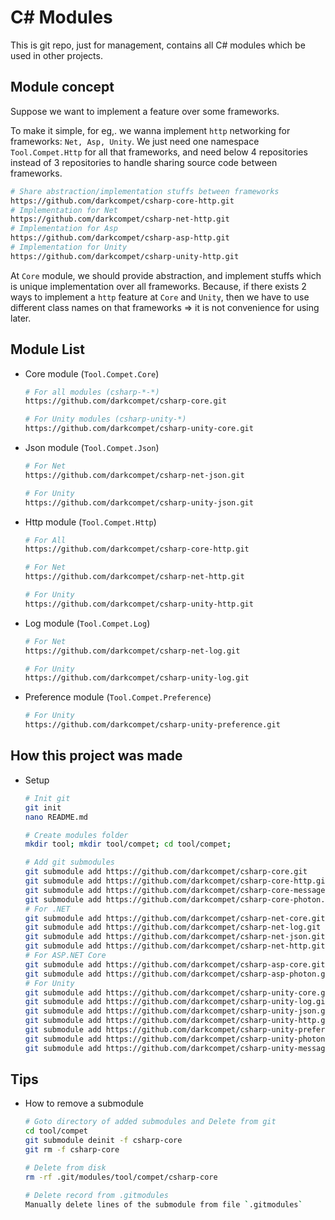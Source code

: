 # C# Modules

This is git repo, just for management, contains all C# modules which be used in other projects.


## Module concept

Suppose we want to implement a feature over some frameworks.

To make it simple, for eg,. we wanna implement `http` networking for frameworks: `Net, Asp, Unity`.
We just need one namespace `Tool.Compet.Http` for all that frameworks, and need below 4 repositories
instead of 3 repositories to handle sharing source code between frameworks.

```bash
# Share abstraction/implementation stuffs between frameworks
https://github.com/darkcompet/csharp-core-http.git
# Implementation for Net
https://github.com/darkcompet/csharp-net-http.git
# Implementation for Asp
https://github.com/darkcompet/csharp-asp-http.git
# Implementation for Unity
https://github.com/darkcompet/csharp-unity-http.git
```

At `Core` module, we should provide abstraction, and implement stuffs which is unique implementation
over all frameworks.
Because, if there exists 2 ways to implement a `http` feature at `Core` and `Unity`, then we have to use
different class names on that frameworks => it is not convenience for using later.


## Module List

- Core module (`Tool.Compet.Core`)
	
	```bash
	# For all modules (csharp-*-*)
	https://github.com/darkcompet/csharp-core.git
	
	# For Unity modules (csharp-unity-*)
	https://github.com/darkcompet/csharp-unity-core.git
	```

- Json module (`Tool.Compet.Json`)

	```bash
	# For Net
	https://github.com/darkcompet/csharp-net-json.git
	
	# For Unity
	https://github.com/darkcompet/csharp-unity-json.git
	```

- Http module (`Tool.Compet.Http`)

	```bash
	# For All
	https://github.com/darkcompet/csharp-core-http.git

	# For Net
	https://github.com/darkcompet/csharp-net-http.git
	
	# For Unity
	https://github.com/darkcompet/csharp-unity-http.git
	```

- Log module (`Tool.Compet.Log`)

	```bash
	# For Net
	https://github.com/darkcompet/csharp-net-log.git
	
	# For Unity
	https://github.com/darkcompet/csharp-unity-log.git
	```

- Preference module (`Tool.Compet.Preference`)

	```bash
	# For Unity
	https://github.com/darkcompet/csharp-unity-preference.git
	```


## How this project was made

- Setup

	```bash
	# Init git
	git init
	nano README.md

	# Create modules folder
	mkdir tool; mkdir tool/compet; cd tool/compet;

	# Add git submodules
	git submodule add https://github.com/darkcompet/csharp-core.git
	git submodule add https://github.com/darkcompet/csharp-core-http.git
	git submodule add https://github.com/darkcompet/csharp-core-messagepack.git
	git submodule add https://github.com/darkcompet/csharp-core-photon.git
	# For .NET
	git submodule add https://github.com/darkcompet/csharp-net-core.git
	git submodule add https://github.com/darkcompet/csharp-net-log.git
	git submodule add https://github.com/darkcompet/csharp-net-json.git
	git submodule add https://github.com/darkcompet/csharp-net-http.git
	# For ASP.NET Core
	git submodule add https://github.com/darkcompet/csharp-asp-core.git
	git submodule add https://github.com/darkcompet/csharp-asp-photon.git
	# For Unity
	git submodule add https://github.com/darkcompet/csharp-unity-core.git
	git submodule add https://github.com/darkcompet/csharp-unity-log.git
	git submodule add https://github.com/darkcompet/csharp-unity-json.git
	git submodule add https://github.com/darkcompet/csharp-unity-http.git
	git submodule add https://github.com/darkcompet/csharp-unity-preference.git
	git submodule add https://github.com/darkcompet/csharp-unity-photon.git
	git submodule add https://github.com/darkcompet/csharp-unity-messagepack.git
	```


## Tips

- How to remove a submodule

	```bash
	# Goto directory of added submodules and Delete from git
	cd tool/compet
	git submodule deinit -f csharp-core
	git rm -f csharp-core

	# Delete from disk
	rm -rf .git/modules/tool/compet/csharp-core

	# Delete record from .gitmodules
	Manually delete lines of the submodule from file `.gitmodules`
	```
